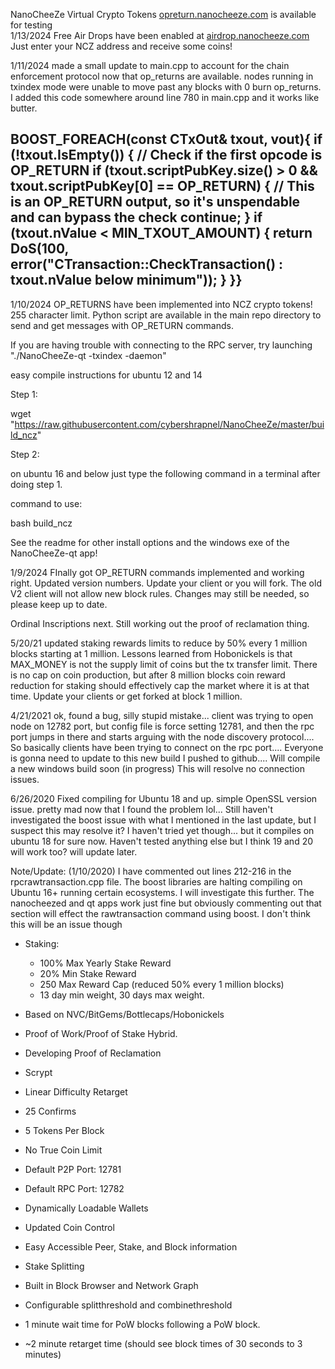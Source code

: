 NanoCheeZe Virtual Crypto Tokens
<a href="https://opreturn.nanocheeze.com">opreturn.nanocheeze.com</a> is available for testing
<br/>
1/13/2024 Free Air Drops have been enabled at <a href="https://airdrop.nanocheeze.com">airdrop.nanocheeze.com</a>
<br/>
Just enter your NCZ address and receive some coins!
<br/>

1/11/2024
made a small update to main.cpp to account for the chain enforcement protocol now that op_returns are available. nodes running in txindex mode were unable to move past any blocks with 0 burn op_returns. I added this code somewhere around line 780 in main.cpp and it works like butter.

BOOST_FOREACH(const CTxOut& txout, vout){   if (!txout.IsEmpty())   {       // Check if the first opcode is OP_RETURN
        if (txout.scriptPubKey.size() > 0 && txout.scriptPubKey[0] == OP_RETURN) {
            // This is an OP_RETURN output, so it's unspendable and can bypass the check
            continue;        }
        if (txout.nValue < MIN_TXOUT_AMOUNT) { return DoS(100, error("CTransaction::CheckTransaction() : txout.nValue below minimum")); }  }}
-------------
1/10/2024
OP_RETURNS have been implemented into NCZ crypto tokens! 255 character limit.
Python script are available in the main repo directory to send and get messages with OP_RETURN commands.

If you are having trouble with connecting to the RPC server, try launching "./NanoCheeZe-qt -txindex -daemon"

easy compile instructions for ubuntu 12 and 14

Step 1:

wget "https://raw.githubusercontent.com/cybershrapnel/NanoCheeZe/master/build_ncz"

Step 2:

on ubuntu 16 and below just type the following command in a terminal after doing step 1.

command to use:

bash build_ncz

See the readme for other install options and the windows exe of the NanoCheeZe-qt app!

1/9/2024
FInally got OP_RETURN commands implemented and working right. Updated version numbers. Update your client or you will fork. The old V2 client will not allow new block rules. Changes may still be needed, so please keep up to date.

Ordinal Inscriptions next. Still working out the proof of reclamation thing.

5/20/21
updated staking rewards limits to reduce by 50% every 1 million blocks starting at 1 million.
Lessons learned from Hobonickels is that MAX_MONEY is not the supply limit of coins but the tx transfer limit.
There is no cap on coin production, but after 8 million blocks coin reward reduction for staking should effectively cap the market where it is at that time.
Update your clients or get forked at block 1 million.

4/21/2021
ok, found a bug, silly stupid mistake... client was trying to open node on 12782 port, but config file is force setting 12781, and then the rpc port jumps in there and starts arguing with the node discovery protocol.... So basically clients have been trying to connect on the rpc port.... Everyone is gonna need to update to this new build I pushed to github.... Will compile a new windows build soon (in progress) This will resolve no connection issues.

6/26/2020
Fixed compiling for Ubuntu 18 and up. simple OpenSSL version issue. pretty mad now that I found the problem lol... Still haven't investigated the boost issue with what I mentioned in the last update, but I suspect this may resolve it? I haven't tried yet though... but it compiles on ubuntu 18 for sure now. Haven't tested anything else but I think 19 and 20 will work too? will update later.

Note/Update: (1/10/2020)
I have commented out lines 212-216 in the rpcrawtransaction.cpp file. The boost libraries are halting compiling on Ubuntu 16+ running certain ecosystems.  I will investigate this further. The nanocheezed and qt apps work just fine but obviously commenting out that section will effect the rawtransaction command using boost. I don't think this will be an issue though

* Staking:
  * 100% Max Yearly Stake Reward
  * 20% Min Stake Reward
  * 250 Max Reward Cap (reduced 50% every 1 million blocks)
  * 13 day min weight, 30 days max weight.
  
* Based on NVC/BitGems/Bottlecaps/Hobonickels
* Proof of Work/Proof of Stake Hybrid. 
* Developing Proof of Reclamation
* Scrypt
* Linear Difficulty Retarget
* 25 Confirms
* 5 Tokens Per Block
* No True Coin Limit
* Default P2P Port: 12781
* Default RPC Port: 12782
* Dynamically Loadable Wallets 
* Updated Coin Control
* Easy Accessible Peer, Stake, and Block information
* Stake Splitting
* Built in Block Browser and Network Graph
* Configurable splitthreshold and combinethreshold
* 1 minute wait time for PoW blocks following a PoW block.
* ~2 minute retarget time (should see block times of 30 seconds to 3 minutes)
